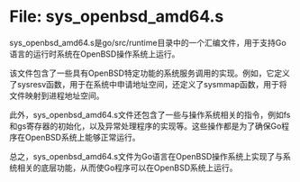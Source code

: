 # File: sys_openbsd_amd64.s

sys_openbsd_amd64.s是go/src/runtime目录中的一个汇编文件，用于支持Go语言的运行时系统在OpenBSD操作系统上运行。

该文件包含了一些具有OpenBSD特定功能的系统服务调用的实现。例如，它定义了sysresv函数，用于在系统中申请地址空间，还定义了sysmmap函数，用于将文件映射到进程地址空间。

此外，sys_openbsd_amd64.s文件还包含了一些与操作系统相关的指令，例如fs和gs寄存器的初始化，以及异常处理程序的实现等。这些操作都是为了确保Go程序在OpenBSD系统上能够正常运行。

总之，sys_openbsd_amd64.s文件为Go语言在OpenBSD操作系统上实现了与系统相关的底层功能，从而使Go程序可以在OpenBSD系统上运行。

